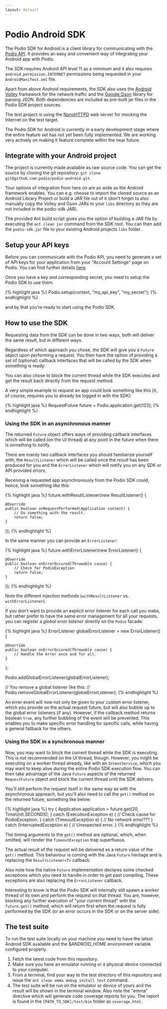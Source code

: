 ```yaml
---
layout: default
---
```

# Podio Android  SDK #
The Podio SDK for Android is a client library for communicating with the [Podio API](https://developers.podio.com). It provides an easy and convenient way of integrating your Android app with Podio.

The SDK requires Android API level 11 as a minimum and it also requires  `android.permission.INTERNET` permissions being requested in your `AndroidManifest.xml` file.

Apart from above Android requirements, the SDK also uses the [Android Volley](https://android.googlesource.com/platform/frameworks/volley/) framework for the network traffic and the [Google Gson](https://code.google.com/p/google-gson/) library for parsing JSON. Both dependencies are included as pre-built jar files in the Podio SDK project sources.

The test project is using the [NanoHTTPD](http://nanohttpd.com/) web server for mocking the Internet on the test target.

The Podio SDK for Android is currently in a early development stage where the entire feature set has not yet been fully implemented. We are working very actively on making it feature complete within the near future.

## Integrate with your Android project
The project is currently made available as raw source code. You can get the source by cloning the git repository: `git clone git@github.com:podio/podio-android.git`.

Your options of integration from here on are as wide as the Android framework enables. You can e.g. choose to import the cloned source as an Android Library Project or build a JAR file out of it (don't forget to also manually copy the Volley and Gson JARs to your `libs` directory as they are not included in the podio-sdk JAR).

The provided Ant build script gives you the option of building a JAR file by executing the `ant clean jar` command from the SDK root. You can then add the `podio-sdk.jar` file to your existing Android projects `libs` folder.

## Setup your API keys
Before you can communicate with the Podio API, you need to generate a set of API keys for your application from your "Account Settings" page on Podio. You can find further details [here](https://developers.podio.com/api-key).

Once you have a key and corresponding secret, you need to setup the Podio SDK to use them.

{% highlight java %}
Podio.setup(context, "my_api_key", "my_secret");
{% endhighlight %}

and by that you're ready to start using the Podio SDK.

## How to use the SDK
Requesting data from the SDK can be done in two ways, both will deliver the same result, but in different ways.

Regardless of which approach you chose, the SDK will give you a `Future` object upon performing a request. You then have the option of providing a set of (optional) callback interfaces that will be called by the SDK when something is ready.

You can also chose to block the current thread while the SDK executes and get the result back directly from the request method.

A very simple example to request an app could look something like this (it, of course, requires you to already be logged in with the SDK):

{% highlight java %}
RequestFuture<Application> future = Podio.application.get(123);
{% endhighlight %}

### Using the SDK in an asynchronous manner
The returned `Future` object offers ways of providing callback interfaces which will be called (on the UI thread) at any point in the future when there is something to notify.

There are mainly two callback interfaces you should familiarize yourself with; the `ResultListener` which will be called once the *result* has been produced for you and the `ErrorListener` which will notify you on any SDK or API provided *errors*.

Receiving a requested app asynchronously from the Podio SDK could, hence, look something like this:

{% highlight java %}
future.withResultListener(new ResultListener<Application>() {

    @Override
    public boolean onRequestPerformed(Application content) {
        // Do something with the result.
        return false;
    }

});
{% endhighlight %}

In the same manner you can provide an `ErrorListener`:

{% highlight java %}
future.withErrorListener(new ErrorListener() {

    @Override
    public boolean onErrorOccured(Throwable cause) {
        // Check for PodioException
        return false;
    }

});
{% endhighlight %}

Note the different injection methods (`withResultListener` vs. `withErrorListener`).

If you don't want to provide an explicit error listener for each call you make, but rather prefer to have the same error management for all your requests, you can register a *global error listener* directly on the `Podio` facade:

{% highlight java %}
ErrorListener globalErrorListener = new ErrorListener() {

    @Override
    public boolean onErrorOccured(Throwable cause) {
        // Handle the error once and for all.
    }

};

Podio.addGlobalErrorListener(globalErrorListener);

// You remove a global listener like this:
// Podio.removeGlobalErrorListener(globalErrorListener);
{% endhighlight %}

An error event will now not only be given to your custom error listener, which you provide on the actual request future, but will also bubble up to the global error listeners (if any). However, if the callback method returns boolean `true`, any further bubbling of the event will be prevented. This enables you to make specific error handling for specific calls, while having a general fallback for the others.

### Using the SDK in a synchronous manner
Now, you may want to block the current thread while the SDK is executing. This is not recommended on the UI thread, though. However, you might be executing on a worker thread already, like with an `IntentService`, which you may want to keep alive during the entire Podio SDK execution flow. You can then take advantage of the Java `Future` aspects of the returned `RequestFuture` object and block the current thread until the SDK delivers.

You'll still perform the request itself in the same way as with the asynchronous approach, but you'll also need to call the `get()` method on the returned future, something like below:

{% highlight java %}
try {
    Application application = future.get(20, TimeUnit.SECONDS);
} catch (ExecutionException e) {
    // Check cause for PodioException.
} catch (TimeoutException e) {
    // No network error???
} catch (InterruptedException e) {
    // Unexpected error.
}
{% endhighlight %}

The timing arguments to the `get()` method are optional, which, when omitted, will render the `TimeoutException` trap superfluous.

The actual result of the request will be delivered as a return value of the `get()` method. This behaviour is coming with the Java `Future` heritage and is replacing the `ResultListener<T>` callback.

Also note how the native `Future` implementation declares some checked exceptions which you need to handle in order to get past compiling. These exceptions are also replacing the `ErrorListener` callback.

Interesting to know is that the Podio SDK will internally still spawn a worker thread of its own and perform the request on that thread. You are, however, blocking any further execution of "your current thread" with the `future.get()` method, which will return first when the request is fully performed by the SDK (or an error occurs in the SDK or on the server side).

## The test suite
To run the test suite locally on your machine you need to have the latest Android SDK available and the $ANDROID_HOME environment variable configured properly.

1. Fetch the latest code from this repository.
1. Make sure you have an emulator running or a physical device connected to your computer.
1. From a terminal, find your way to the test directory of this repository and issue the `ant clean emma debug install test` command.
1. The test suite will be run on the emulator or device of yours and the result will be shown in the terminal window. Also note the "emma" directive which will generate code coverage reports for you. The report is found in the `[PATH_TO_SDK]/test/bin` folder as `coverage.html`.
